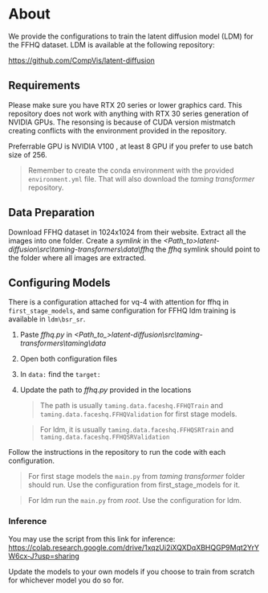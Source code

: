 # About

We provide the configurations to train the latent diffusion model (LDM) for the FFHQ dataset. LDM is available at the following repository:

https://github.com/CompVis/latent-diffusion

## Requirements

Please make sure you have RTX 20 series or lower graphics card. This repository does not work with anything with RTX 30 series generation of NVIDIA GPUs.
The resonsing is because of CUDA version mistmatch creating conflicts with the environment provided in the repository.

Preferrable GPU is NVIDIA V100 , at least 8 GPU if you prefer to use batch size of 256.

>Remember to create the conda environment with the provided ```environment.yml``` file. That will also download the *taming transformer* repository.

## Data Preparation

Download FFHQ dataset in 1024x1024 from their website. Extract all the images into one folder. Create a *symlink* in the *<Path_to>latent-diffusion\src\taming-transformers\data\ffhq* the *ffhq* symlink should point to the folder where all images are extracted.

## Configuring Models

There is a configuration attached for vq-4 with attention for ffhq in ```first_stage_models```, and same configuration for FFHQ ldm training is available in ```ldm\bsr_sr```. 

1. Paste _ffhq.py_ in *<Path_to_>latent-diffusion\src\taming-transformers\taming\data*
2. Open both configuration files
3. In ```data:``` find the ```target:```
4. Update the path to _ffhq.py_ provided in the locations
   >The path is usually ```taming.data.faceshq.FFHQTrain``` and ```taming.data.faceshq.FFHQValidation``` for first stage models.

   >For ldm, it is usually ```taming.data.faceshq.FFHQSRTrain``` and ```taming.data.faceshq.FFHQSRValidation```

Follow the instructions in the repository to run the code with each configuration.
> For first stage models the ```main.py``` from *taming transformer* folder should run. Use the configuration from first_stage_models for it.

>For ldm run the ```main.py``` from *root*. Use the configuration for ldm.

### Inference

You may use the script from this link for inference:
https://colab.research.google.com/drive/1xqzUi2iXQXDqXBHQGP9Mqt2YrYW6cx-J?usp=sharing

Update the models to your own models if you choose to train from scratch for whichever model you do so for.
